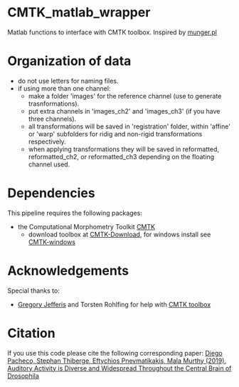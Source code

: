 # CMTK_matlab_wrapper
Matlab functions to interface with CMTK toolbox.
Inspired by [munger.pl](https://github.com/jefferis/AnalysisSuiteBin/blob/master/munger.pl)

# Organization of data
- do not use letters for naming files.
- if using more than one channel:
    - make a folder 'images' for the reference channel (use to generate trasnformations).
    - put extra channels in 'images_ch2' and 'images_ch3' (if you have three channels).
    - all transformations will be saved in 'registration' folder, within 'affine' or 'warp' subfolders for ridig and non-rigid transformations respectively.
    - when applying transformations they will be saved in reformatted, reformatted_ch2, or reformatted_ch3 depending on the floating channel used.

# Dependencies

This pipeline requires the following packages:
- the Computational Morphometry Toolkit [CMTK](https://www.nitrc.org/projects/cmtk)
    - download toolbox at [CMTK-Download](https://www.nitrc.org/frs/?group_id=212), for windows install see [CMTK-windows](https://github.com/jefferis/nat/blob/master/vignettes/Installation.Rmd)

# Acknowledgements

Special thanks to:
- [Gregory Jefferis](https://github.com/jefferis) and Torsten Rohlfing for help with [CMTK toolbox](https://www.nitrc.org/projects/cmtk)

# Citation

If you use this code please cite the following corresponding paper:
[Diego Pacheco, Stephan Thiberge, Eftychios Pnevmatikakis, Mala Murthy (2019). Auditory Activity is Diverse and Widespread Throughout the Central Brain of Drosophila](https://doi.org/10.1101/709519)

